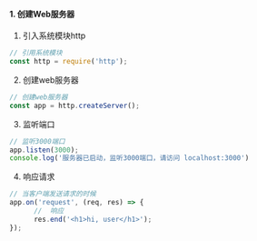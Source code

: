 
#### 1. 创建Web服务器

1. 引入系统模块http

  ```js
  // 引用系统模块
  const http = require('http');
  ```

2. 创建web服务器
    
  ```js
  // 创建web服务器
  const app = http.createServer();
  ```

3. 监听端口

  ```js
  // 监听3000端口
  app.listen(3000);
  console.log('服务器已启动，监听3000端口，请访问 localhost:3000')
  ```

4. 响应请求

  ```js
  // 当客户端发送请求的时候
  app.on('request', (req, res) => {
        //  响应
        res.end('<h1>hi, user</h1>');
  });
  ```

